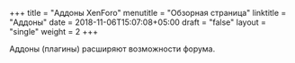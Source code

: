+++
title = "Аддоны XenForo"
menutitle = "Обзорная страница"
linktitle = "Аддоны"
date = 2018-11-06T15:07:08+05:00
draft = "false"
layout = "single"
weight = 2
+++

Аддоны (плагины) расширяют возможности форума.